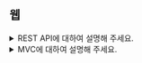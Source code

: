 ## 웹

<details>
  <summary>REST API에 대하여 설명해 주세요.</summary>
  <br>

- “Representational State Transfer” 의 약자로 자원을 이름(자원의 표현)으로 구분하여 해당 자원의 상태(정보)를 주고 받는 모든 것을 의미합니다.

- 구성요소
    - 자원(RESOURCE)
    - 행위(Verb)
    - 표현(Representations) 

</details>


<details>
  <summary>MVC에 대하여 설명해 주세요.</summary>
  <br>

- MVC(Model-View-Controller) 패턴은 소프트웨어 개발에서 사용되는 아키텍처 패턴 중 하나로, 소프트웨어의 구성 요소를 Model, View, Controller 3개의 역할로 분리하여 각각의 역할을 담당하도록 설계하는 패턴입니다.
- 각각의 역할을 분리하여, 코드의 재사용성과 유지보수성을 향상시키고, 소프트웨어 개발 과정에서의 역할 분담과 협업을 용이하게 합니다.

### 역할
  - Model: 애플리케이션의 데이터와 데이터 처리 로직을 담당합니다. 데이터의 유효성 검사, 데이터베이스와의 상호작용, 데이터의 변경 등의 작업을 수행합니다.
  - View: 사용자 인터페이스(UI)를 담당합니다. 모델에서 처리한 데이터를 적절한 형식으로 사용자에게 보여주거나, 사용자의 입력을 수신하여 컨트롤러에 전달합니다.
  - Controller: 모델과 뷰 간의 상호작용을 조정합니다. 사용자의 입력에 따라 모델의 데이터를 업데이트하거나, 뷰의 표시를 갱신합니다.


</details>